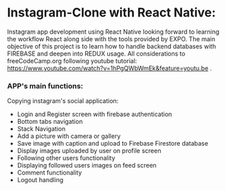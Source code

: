# Instagram-Clone with React Native:

Instagram app development using React Native looking forward to learning the workflow React along side with the tools provided by EXPO. The main objective of this project is to learn how to handle backend databases with FIREBASE and deepen into REDUX usage. All considerations to freeCodeCamp.org following youtube tutorial: https://www.youtube.com/watch?v=1hPgQWbWmEk&feature=youtu.be .

### APP's main functions:

Copying instagram's social application:

- Login and Register screen with firebase authentication
- Bottom tabs navigation
- Stack Navigation
- Add a picture with camera or gallery
- Save image with caption and upload to Firebase Firestore database
- Display images uploaded by user on profile screen
- Following other users functionality
- Displaying followed users images on feed screen
- Comment functionality
- Logout handling
